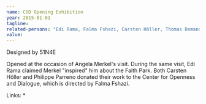 ```yaml
---
name: COD Opening Exhibition
year: 2015-01-01
tagline:
related-persons: "Edi Rama, Falma Fshazi, Carsten Höller, Thomas Demand, Philippe Parreno, Anri Sala"
value:
---
```

Designed by 51N4E

Opened at the occasion of Angela Merkel's visit. During the same visit, Edi Rama claimed Merkel "inspired" him about the Faith Park.
Both Carsten Höller and Philippe Parreno donated their work to the Center for Openness and Dialogue, which is directed by Falma Fshazi.

Links:
*
